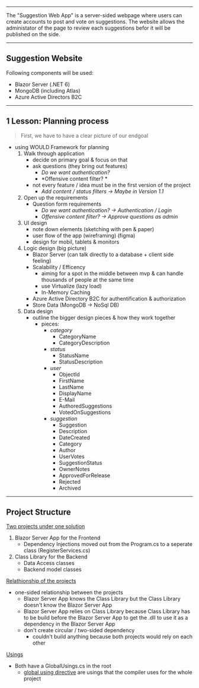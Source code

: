 ***

The "Suggestion Web App" is a server-sided webpage where users can create accounts to post and vote on suggestions. The website allows the administator of the page to review each suggestions befor it will be published on the side.

***
## Suggestion Website

Following components will be used:
 - Blazor Server (.NET 6)
 - MongoDB (including Atlas)
 - Azure Active Directors B2C

***

## 1 Lesson: Planning process

> First, we have to have a clear picture of our endgoal 
 
 - using WOULD Framework for planning
	 1. Walk through application
		 - decide on primary goal & focus on that
		 - ask questions (they bring out features)
			 - *Do we want authentication?*
			 - *Offensive content filter? *
		 - not every feature / idea must be in the first version of the project
			 -  *Add content / status filters -> Maybe in Version 1.1*
	 2. Open up the requirements
		 - Question form requirements 
			 - *Do we want authentication? -> Authentication / Login*
			 - *Offensive content filter? -> Approve questions as admin*
	 3. UI design 
		 -  note down elements (sketching with pen & paper) 
		 - user flow of the app (wireframing) (figma)
		 - design for mobil, tablets & monitors
	 4. Logic design (big picture)
		 - Blazor Server (can talk directly to a database + client side feeling)
		 - Scalability / Efficency
			 - aiming for a spot in the middle between mvp & can handle thousands of people at the same time
			 - use Virtualize (lazy load)
			 - In-Memory Caching
		 - Azure Active Directory B2C for authentification & authorization
		 - Store Data (MongoDB -> NoSql DB)
	 5. Data design 	 
		 - outline the bigger design pieces & how they work together
			 - pieces:
				 - *category*
					 - CategoryName
					 - CategoryDescription
				 - *status*
					 - StatusName
					 - StatusDescription
				 - *user*
					 - ObjectId
					 - FirstName
					 - LastName
					 - DisplayName
					 - E-Mail
					 - AuthoredSuggestions
					 - VotedOnSuggestions
				 - *suggestion*
					 - Suggestion
					 - Description
					 - DateCreated
					 - Category
					 - Author
					 - UserVotes
					 - SuggestionStatus
					 - OwnerNotes
					 - ApprovedForRelease
					 - Rejected
					 - Archived

***

## Project Structure 

<ins>Two projects under one solution</ins>
1. Blazor Server App for the Frontend
	 - Dependency Injections moved out from the Program.cs to a seperate class (RegisterServices.cs)
2. Class Library for the Backend 
	- Data Access classes
	- Backend model classes

 <ins>Relathionship of the projects</ins>
 - one-sided relationship between the projects
	 - Blazor Server App knows the Class Library but the Class Library doesn't know the Blazor Server App
	 - Blazor Server App relies on Class Library because Class Library has to be build before the Blazor Server App to get the .dll to use it as a dependency in the Blazor Server App
	 - don't create circular / two-sided dependency
		 - couldn't build anything because both projects would rely on each other

<ins>Usings</ins>
 - Both have a GlobalUsings.cs in the root
	 - [global using directive](https://github.com/dotnet/csharplang/blob/main/proposals/csharp-10.0/GlobalUsingDirective.md) are usings that the compiler uses for the whole project
